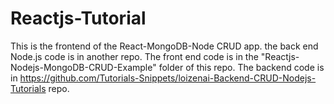 # Reactjs-Tutorial
This is the frontend of the React-MongoDB-Node CRUD app. the back end Node.js code is in another repo.
The front end code is in the "Reactjs-Nodejs-MongoDB-CRUD-Example" folder of this repo.
The backend code is in https://github.com/Tutorials-Snippets/loizenai-Backend-CRUD-Nodejs-Tutorials repo.
